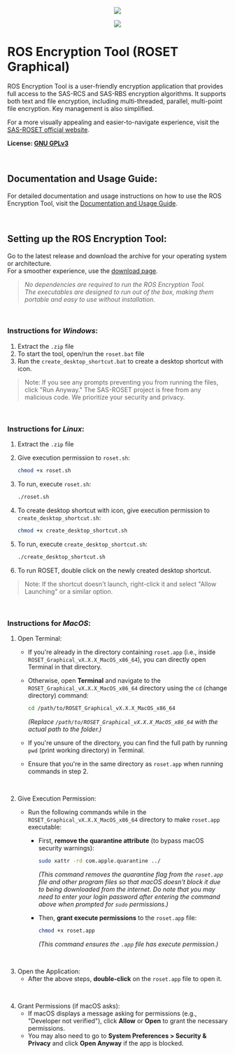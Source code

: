 <p align="center">
    <img  src="https://sas-roset.github.io/imgs/SAS_ROSET_LOGO_NAME.png"/>
</p>

<p align="center">
    <img src="https://sas-roset.github.io/imgs/SAS-ROSET_GUI_1.png"/>
</p>

# ROS Encryption Tool (ROSET Graphical)

ROS Encryption Tool is a user-friendly encryption application that provides full access to the SAS-RCS and SAS-RBS encryption algorithms. It supports both text and file encryption, including multi-threaded, parallel, multi-point file encryption. Key management is also simplified.

For a more visually appealing and easier-to-navigate experience, visit the [SAS-ROSET official website](https://sas-roset.github.io).

**License: [GNU GPLv3](LICENSE)**

<br/>

## **Documentation and Usage Guide**:
For detailed documentation and usage instructions on how to use the ROS Encryption Tool, visit the [Documentation and Usage Guide](https://sas-roset.github.io/docs/graphical/graphical.html).

<br/>

## Setting up the ROS Encryption Tool:

Go to the latest release and download the archive for your operating system or architecture.  
For a smoother experience, use the [download page](https://sas-roset.github.io/download.html).

> _No dependencies are required to run the ROS Encryption Tool._  
> _The executables are designed to run out of the box, making them portable and easy to use without installation._

<br/>

### Instructions for *Windows*:
1. Extract the `.zip` file
2. To start the tool, open/run the `roset.bat` file
3.  Run the `create_desktop_shortcut.bat` to create a desktop shortcut with icon.

> Note: If you see any prompts preventing you from running the files, click "Run Anyway."
> The SAS-ROSET project is free from any malicious code. We prioritize your security and privacy.

<br/>

### Instructions for *Linux*:
1. Extract the `.zip` file
2. Give execution permission to `roset.sh`:
    ```bash
   chmod +x roset.sh
    ```
4. To run, execute `roset.sh`:
   ```bash
   ./roset.sh
   ```

6. To create desktop shortcut with icon, give execution permission to `create_desktop_shortcut.sh`:
    ```bash
    chmod +x create_desktop_shortcut.sh
    ```

8. To run, execute `create_desktop_shortcut.sh`:
   ```bash
   ./create_desktop_shortcut.sh
   ```

10. To run ROSET, double click on the newly created desktop shortcut.

> Note: If the shortcut doesn't launch, right-click it and select "Allow Launching" or a similar option.

<br/>

### **Instructions for *MacOS***:

1. Open Terminal:
   - If you're already in the directory containing `roset.app` (i.e., inside `ROSET_Graphical_vX.X.X_MacOS_x86_64`), you can directly open Terminal in that directory.
   - Otherwise, open **Terminal** and navigate to the `ROSET_Graphical_vX.X.X_MacOS_x86_64` directory using the `cd` (change directory) command:

     ```bash
     cd /path/to/ROSET_Graphical_vX.X.X_MacOS_x86_64
     ```

     *(Replace `/path/to/ROSET_Graphical_vX.X.X_MacOS_x86_64` with the actual path to the folder.)*

   - If you're unsure of the directory, you can find the full path by running `pwd` (print working directory) in Terminal.
   - Ensure that you're in the same directory as `roset.app` when running commands in step 2.

<br/>

2. Give Execution Permission:
   - Run the following commands while in the `ROSET_Graphical_vX.X.X_MacOS_x86_64` directory to make `roset.app` executable:

     - First, **remove the quarantine attribute** (to bypass macOS security warnings):
       
       ```bash
       sudo xattr -rd com.apple.quarantine ../
       ```

       *(This command removes the quarantine flag from the `roset.app` file and other program files so that macOS doesn't block it due to being downloaded from the internet. Do note that you may need to enter your login password after entering the command above when prompted for `sudo` permissions.)*

     - Then, **grant execute permissions** to the `roset.app` file:

       ```bash
       chmod +x roset.app
       ```

       *(This command ensures the `.app` file has execute permission.)*

<br/>

3. Open the Application:
   - After the above steps, **double-click** on the `roset.app` file to open it.
 
<br/>

4. Grant Permissions (if macOS asks):
   - If macOS displays a message asking for permissions (e.g., "Developer not verified"), click **Allow** or **Open** to grant the necessary permissions.
   - You may also need to go to **System Preferences > Security & Privacy** and click **Open Anyway** if the app is blocked.


<br/>
